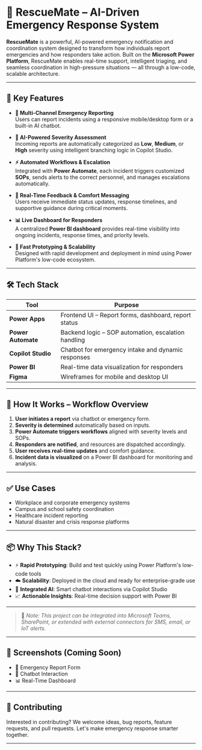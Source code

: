 # 🚨 RescueMate – AI-Driven Emergency Response System

**RescueMate** is a powerful, AI-powered emergency notification and coordination system designed to transform how individuals report emergencies and how responders take action. Built on the **Microsoft Power Platform**, RescueMate enables real-time support, intelligent triaging, and seamless coordination in high-pressure situations — all through a low-code, scalable architecture.

---

## 🌟 Key Features

- **📱 Multi-Channel Emergency Reporting**  
  Users can report incidents using a responsive mobile/desktop form or a built-in AI chatbot.

- **🧠 AI-Powered Severity Assessment**  
  Incoming reports are automatically categorized as **Low**, **Medium**, or **High** severity using intelligent branching logic in Copilot Studio.

- **⚡ Automated Workflows & Escalation**  
  Integrated with **Power Automate**, each incident triggers customized **SOPs**, sends alerts to the correct personnel, and manages escalations automatically.

- **💬 Real-Time Feedback & Comfort Messaging**  
  Users receive immediate status updates, response timelines, and supportive guidance during critical moments.

- **📊 Live Dashboard for Responders**  
  A centralized **Power BI dashboard** provides real-time visibility into ongoing incidents, response times, and priority levels.

- **🚀 Fast Prototyping & Scalability**  
  Designed with rapid development and deployment in mind using Power Platform's low-code ecosystem.

---

## 🛠 Tech Stack

| Tool | Purpose |
|------|---------|
| **Power Apps** | Frontend UI – Report forms, dashboard, report status |
| **Power Automate** | Backend logic – SOP automation, escalation handling |
| **Copilot Studio** | Chatbot for emergency intake and dynamic responses |
| **Power BI** | Real-time data visualization for responders |
| **Figma** | Wireframes for mobile and desktop UI |

---

## 🔁 How It Works – Workflow Overview

1. **User initiates a report** via chatbot or emergency form.
2. **Severity is determined** automatically based on inputs.
3. **Power Automate triggers workflows** aligned with severity levels and SOPs.
4. **Responders are notified**, and resources are dispatched accordingly.
5. **User receives real-time updates** and comfort guidance.
6. **Incident data is visualized** on a Power BI dashboard for monitoring and analysis.

---

## ✅ Use Cases

- Workplace and corporate emergency systems  
- Campus and school safety coordination  
- Healthcare incident reporting  
- Natural disaster and crisis response platforms

---

## 📦 Why This Stack?

- ⚡ **Rapid Prototyping**: Build and test quickly using Power Platform's low-code tools  
- ☁️ **Scalability**: Deployed in the cloud and ready for enterprise-grade use  
- 🤖 **Integrated AI**: Smart chatbot interactions via Copilot Studio  
- 📈 **Actionable Insights**: Real-time decision support with Power BI

---

> 🚧 *Note: This project can be integrated into Microsoft Teams, SharePoint, or extended with external connectors for SMS, email, or IoT alerts.*

---

## 📸 Screenshots (Coming Soon)
- 📝 Emergency Report Form  
- 💬 Chatbot Interaction  
- 📊 Real-Time Dashboard  

---

## 📣 Contributing

Interested in contributing? We welcome ideas, bug reports, feature requests, and pull requests. Let's make emergency response smarter together.

---

